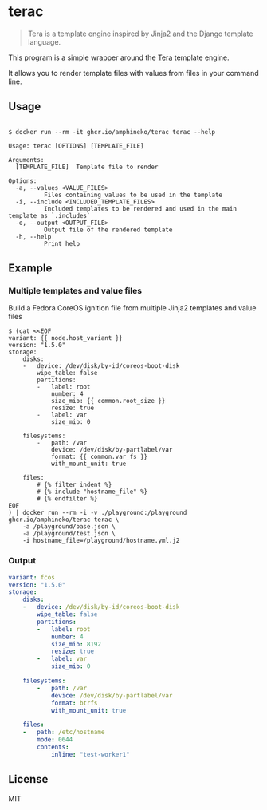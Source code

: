 # terac

> Tera is a template engine inspired by Jinja2 and the Django template language.

This program is a simple wrapper around the [Tera](https://github.com/Keats/tera) template engine. 

It allows you to render template files with values from files in your command line.

## Usage

```shell

$ docker run --rm -it ghcr.io/amphineko/terac terac --help

Usage: terac [OPTIONS] [TEMPLATE_FILE]

Arguments:
  [TEMPLATE_FILE]  Template file to render

Options:
  -a, --values <VALUE_FILES>
          Files containing values to be used in the template
  -i, --include <INCLUDED_TEMPLATE_FILES>
          Included templates to be rendered and used in the main template as `.includes`
  -o, --output <OUTPUT_FILE>
          Output file of the rendered template
  -h, --help
          Print help

```

## Example

### Multiple templates and value files

Build a Fedora CoreOS ignition file from multiple Jinja2 templates and value files

```console
$ (cat <<EOF
variant: {{ node.host_variant }}
version: "1.5.0"
storage:
    disks:
    -   device: /dev/disk/by-id/coreos-boot-disk
        wipe_table: false
        partitions:
        -   label: root
            number: 4
            size_mib: {{ common.root_size }}
            resize: true
        -   label: var
            size_mib: 0

    filesystems:
        -   path: /var
            device: /dev/disk/by-partlabel/var
            format: {{ common.var_fs }}
            with_mount_unit: true

    files:
        # {% filter indent %}
        # {% include "hostname_file" %}
        # {% endfilter %}
EOF
) | docker run --rm -i -v ./playground:/playground ghcr.io/amphineko/terac terac \
    -a /playground/base.json \
    -a /playground/test.json \
    -i hostname_file=/playground/hostname.yml.j2
```

### Output

```yaml
variant: fcos
version: "1.5.0"
storage:
    disks:
    -   device: /dev/disk/by-id/coreos-boot-disk
        wipe_table: false
        partitions:
        -   label: root
            number: 4
            size_mib: 8192
            resize: true
        -   label: var
            size_mib: 0

    filesystems:
        -   path: /var
            device: /dev/disk/by-partlabel/var
            format: btrfs
            with_mount_unit: true

    files:
    -   path: /etc/hostname
        mode: 0644
        contents:
            inline: "test-worker1"

```

## License

MIT

